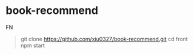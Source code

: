 # book-recommend

FN

> git clone https://github.com/xiu0327/book-recommend.git
> cd front
> npm start
